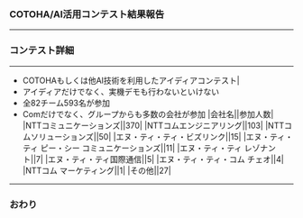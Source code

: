 ### COTOHA/AI活用コンテスト結果報告
---
### コンテスト詳細
---
- COTOHAもしくは他AI技術を利用したアイディアコンテスト|
 - アイディアだけでなく、実機デモも行わないといけない
- 全82チーム593名が参加
 - Comだけでなく、グループからも多数の会社が参加
|会社名||参加人数|
|NTTコミュニケーションズ||370|
|NTTコムエンジニアリング||103|
|NTTコムソリューションズ||50|
|エヌ・ティ・ティ・ビズリンク||15|
|エヌ・ティ・ティ ピー・シー コミュニケーションズ||11|
|エヌ・ティ・ティ レゾナント||7|
|エヌ・ティ・ティ国際通信||5|
|エヌ・ティ・ティ・コム チェオ||4|
|NTTコム マーケティング||1| 
|その他||27|
---


### おわり
